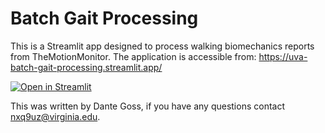 # Batch Gait Processing

This is a Streamlit app designed to process walking biomechanics reports from TheMotionMonitor.
The application is accessible from: https://uva-batch-gait-processing.streamlit.app/

[![Open in Streamlit](https://static.streamlit.io/badges/streamlit_badge_black_white.svg)](https://uva-batch-gait-processing.streamlit.app/)

This was written by Dante Goss, if you have any questions contact nxq9uz@virginia.edu.
